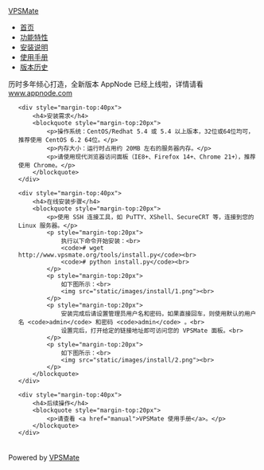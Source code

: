 
<!doctype html>
<html lang="en">
<head>
	<meta charset="utf-8">
	<title>安装说明 - VPSMate</title>
	<meta http-equiv="X-UA-Compatible" content="IE=10">
	<link href="http://www.vpsmate.org/static/lib/bootstrap/css/bootstrap.min.css" rel="stylesheet">
</head>
<body>
<div class="container">

<div class="navbar">
	<div class="navbar-inner">
		<a class="brand" href="/">VPSMate</a>
		<ul class="nav">
			<li><a href="/">首页</a></li>
			<li><a href="features">功能特性</a></li>
			<li class="active"><a href="install">安装说明</a></li>
			<li><a href="manual">使用手册</a></li>
			<li><a href="changelog">版本历史</a></li>
		</ul>
	</div>
</div>

<div class="alert alert-info">
历时多年倾心打造，全新版本 AppNode 已经上线啦，详情请看 <a href="http://www.appnode.com/" target="_blank">www.appnode.com</a>
</div>

<div style="padding:0 0 20px 20px;">

	<div style="margin-top:40px">
		<h4>安装需求</h4>
		<blockquote style="margin-top:20px">
			<p>操作系统：CentOS/Redhat 5.4 或 5.4 以上版本，32位或64位均可，推荐使用 CentOS 6.2 64位。</p>
			<p>内存大小：运行时占用约 20MB 左右的服务器内存。</p>
			<p>请使用现代浏览器访问面板（IE8+、Firefox 14+、Chrome 21+），推荐使用 Chrome。</p>
		</blockquote>
	</div>

	<div style="margin-top:40px">
		<h4>在线安装步骤</h4>
		<blockquote style="margin-top:20px">
			<p>使用 SSH 连接工具，如 PuTTY、XShell、SecureCRT 等，连接到您的 Linux 服务器。</p>
			<p style="margin-top:20px">
				执行以下命令开始安装：<br>
				<code># wget http://www.vpsmate.org/tools/install.py</code><br>
				<code># python install.py</code><br>
			</p>
			<p style="margin-top:20px">
				如下图所示：<br>
				<img src="static/images/install/1.png"><br>
			</p>
			<p style="margin-top:20px">
				安装完成后请设置管理员用户名和密码，如果直接回车，则使用默认的用户名 <code>admin</code> 和密码 <code>admin</code> 。<br>
				设置完后，打开给定的链接地址即可访问您的 VPSMate 面板。<br>
			</p>
			<p style="margin-top:20px">
				如下图所示：<br>
				<img src="static/images/install/2.png"><br>
			</p>
		</blockquote>
	</div>

	<div style="margin-top:40px">
		<h4>后续操作</h4>
		<blockquote style="margin-top:20px">
			<p>请查看 <a href="manual">VPSMate 使用手册</a>。</p>
		</blockquote>
	</div>

</div>


<div class="form-actions">
	<div class="pull-left">
		Powered by <a href="http://www.vpsmate.org/" target="_blank">VPSMate</a>
	</div>
</div>

</div>

<div style="margin-left:-1000px">
<script type="text/javascript">var cnzz_protocol = (("https:" == document.location.protocol) ? " https://" : " http://");document.write(unescape("%3Cspan id='cnzz_stat_icon_1255647455'%3E%3C/span%3E%3Cscript src='" + cnzz_protocol + "s11.cnzz.com/z_stat.php%3Fid%3D1255647455' type='text/javascript'%3E%3C/script%3E"));</script>
</div>

</body>
</html>
